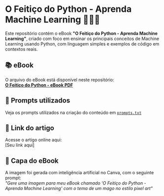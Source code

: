 # O Feitiço do Python - Aprenda Machine Learning 🧙‍♂️🐍

Este repositório contém o eBook **"O Feitiço do Python - Aprenda Machine Learning"**, criado com foco em ensinar os principais conceitos de Machine Learning usando Python, com linguagem simples e exemplos de código em contextos reais.

## 📚 eBook
O arquivo do eBook está disponível neste repositório:  
**[O Feitiço do Python - eBook PDF](./O-Feitiço-do-Python.pdf)**

## 🧠 Prompts utilizados
Veja os prompts utilizados na criação do conteúdo em [`prompts.txt`](./prompts.txt)

## 🔗 Link do artigo
Acesse o artigo online aqui:  
[Seu link aqui]

## 🎨 Capa do eBook
A imagem foi gerada com inteligência artificial no Canva, com o seguinte prompt:  
*"Gere uma imagem para meu eBook chamado 'O Feitiço do Python - Aprenda Machine Learning' com o tema de um mago no estilo pixel art"*
